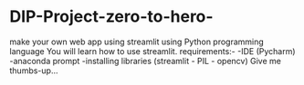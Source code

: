 # DIP-Project-zero-to-hero-
make your own web app using streamlit using Python programming language
You will learn how to use streamlit.
requirements:-
  -IDE (Pycharm)
  -anaconda prompt
  -installing libraries (streamlit - PIL - opencv)
Give me thumbs-up...
